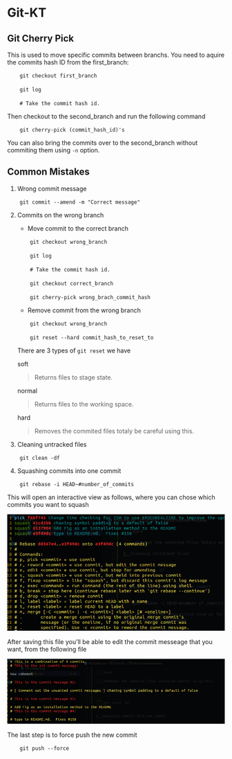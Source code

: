 # Git-KT

## Git Cherry Pick

This is used to move specific commits between branchs. You need to aquire the commits hash ID from the first_branch:

```
    git checkout first_branch

    git log

    # Take the commit hash id.
```
Then checkout to the second_branch and run the following command

```
    git cherry-pick (commit_hash_id)'s
```

You can also bring the commits over to the second_branch without commiting them using ``` -n ``` option.

## Common Mistakes

1. Wrong commit message

```
    git commit --amend -m "Correct message"
```

2. Commits on the wrong branch

    - Move commit to the correct branch

    ```
        git checkout wrong_branch

        git log

        # Take the commit hash id.

        git checkout correct_branch

        git cherry-pick wrong_brach_commit_hash
    ```

    - Remove commit from the wrong branch

    ```
        git checkout wrong_branch

        git reset --hard commit_hash_to_reset_to
    ```
    There are 3 types of ```git reset``` we have

    soft

    >Returns files to stage state.

    normal

    >Returns files to the working space.

    hard

    >Removes the commited files totaly be careful using this.

3. Cleaning untracked files

```
    git clean -df
```

4. Squashing commits into one commit

```
    git rebase -i HEAD~#number_of_commits
```
This will open an interactive view as follows, where you can chose which commits you want to squash

![](./01-rebase.png)

After saving this file you'll be able to edit the commit messeage that you want, from the following file

![](./02-rebase.png)

The last step is to force push the new commit

```
    git push --force
```